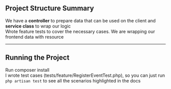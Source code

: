 ## Project Structure Summary

We have a **controller** to prepare data that can be used on the client and **service class** to wrap our logic  
Wrote feature tests to cover the necessary cases. 
We are wrapping our frontend data with resource  

---

## Running the Project

Run composer install  
I wrote test cases (tests/feature/RegisterEventTest.php), so you can just run `php artisan test` to see all the scenarios highlighted in the docs  
